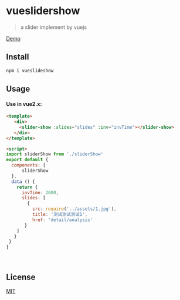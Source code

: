 # vueslidershow

> a slider implement by vuejs


[Demo](https://github.com/HongqingCao/My-Code/tree/master/VueSliderShow)



## Install
``` bash
npm i vueslideshow
```


## Usage

#### Use in vue2.x:

```html
<template>
   <div>
     <slider-show :slides="slides" :inv="invTime"></slider-show>
   </div>
</template>

<script>
import sliderShow from './sliderShow'
export default {
  components: {
      sliderShow
  },
  data () {
    return {
      invTime: 2000,
      slides: [
        {
          src: require('../assets/1.jpg'),
          title: '测试测试测试1',
          href: 'detail/analysis'
       }
    ]
   }
 }
}
```
<br>


## License

[MIT](LICENSE)

